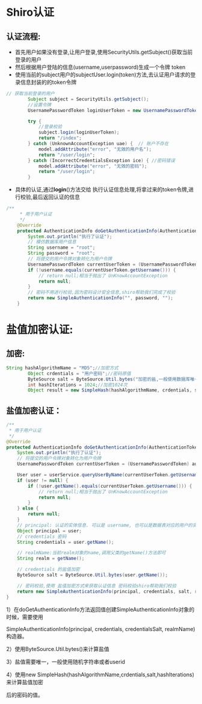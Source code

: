 # Shiro认证

## 认证流程:

- 首先用户如果没有登录,让用户登录,使用SecurityUtils.getSubject()获取当前登录的用户
- 然后根据用户登陆的信息(username,userpassword)生成一个令牌 token
- 使用当前的subject用户的subjectUser.login(token)方法,去认证用户请求的登录信息封装的的token令牌

```java
// 获取当前登录的用户
        Subject subject = SecurityUtils.getSubject();
        //设置令牌
        UsernamePasswordToken loginUserToken = new UsernamePasswordToken(username, password);

        try {
            //登录校验
            subject.login(loginUserToken);
            return "/index";
        } catch (UnknownAccountException uae) {  // 账户不存在
            model.addAttribute("error", "无效的用户名");
            return "/user/login";
        } catch (IncorrectCredentialsException ice) { //密码错误
            model.addAttribute("error", "无效的密码");
            return "/user/login";
        }
```

- 具体的认证,通过**login**()方法交给 执行认证信息处理,将拿过来的token令牌,进行校验,最后返回认证的信息

```java
/**
     * 用于用户认证
     */
    @Override
    protected AuthenticationInfo doGetAuthenticationInfo(AuthenticationToken authenticationToken) throws AuthenticationException {
        System.out.println("执行了认证");
        // 模仿数据库用户信息
        String username = "root";
        String password = "root";
        // 将提交的用户令牌对象转化为用户令牌
        UsernamePasswordToken currentUserToken = (UsernamePasswordToken) authenticationToken;
        if (!username.equals(currentUserToken.getUsername())) {
            // return null;相当于抛出了 UnKnowAccountException
            return null;
        }
        // 密码不用进行校验,因为密码设计安全信息,shiro帮助我们完成了校验
        return new SimpleAuthenticationInfo("", password, "");
    }
```

# 盐值加密认证:

## 加密:

```java
String hashAlgorithmName = "MD5";//加密方式
        Object crdentials = "用户密码";//密码原值
        ByteSource salt = ByteSource.Util.bytes("加密的盐,一般使用数据库唯一值得值");//以账号作为盐值
        int hashIterations = 1024;//加密1024次
        Object result = new SimpleHash(hashAlgorithmName, crdentials, salt, hashIterations);//返回的md5盐值加密后的结果
```

## 盐值加密认证：

```java
/**
 * 用于用户认证
 */
@Override
protected AuthenticationInfo doGetAuthenticationInfo(AuthenticationToken authenticationToken) throws AuthenticationException {
    System.out.println("执行了认证");
    // 将提交的用户令牌对象转化为用户令牌
    UsernamePasswordToken currentUserToken = (UsernamePasswordToken) authenticationToken;

    User user = userService.queryUserByName(currentUserToken.getUsername());
    if (user != null) {
        if (!user.getName().equals(currentUserToken.getUsername())) {
            // return null;相当于抛出了 UnKnowAccountException
            return null;
        }
    } else {
        return null;
    }
    // principal: 认证的实体信息. 可以是 username, 也可以是数据表对应的用户的实体类对象
    Object principal = user;
    // credentials 密码
    String credentials = user.getName();

    // realmName:当前realm对象的name,调用父类的getName()方法即可
    String realm = getName();

    // credentials 的盐值加密
    ByteSource salt = ByteSource.Util.bytes(user.getName());

    // 密码校验,使用 盐值加密方式来获取认证信息 密码校验shiro帮助我们校验
    return new SimpleAuthenticationInfo(principal, credentials, salt, realm);
}
```

1）在doGetAuthenticationInfo方法返回值创建SimpleAuthenticationInfo对象的时候，需要使用

SimpleAuthenticationInfo(principal, credentials, credentialsSalt, realmName)构造器。

2）使用ByteSource.Util.bytes()来计算盐值

3）盐值需要唯一，一般使用随机字符串或者userid

4）使用new SimpleHash(hashAlgorithmName,crdentials,salt,hashIterations)来计算盐值加密

后的密码的值。